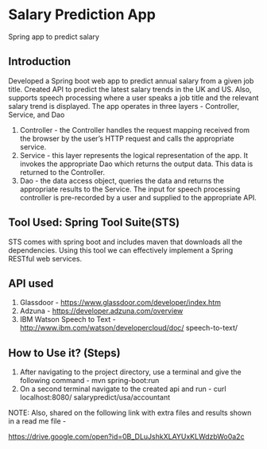 # Salary Prediction App

Spring app to predict salary

## Introduction

Developed a Spring boot web app to predict annual salary from a given job title. Created API to predict the latest salary trends in the UK and US. Also, supports speech processing where a user speaks a job title and the relevant salary trend is displayed.
The app operates in three layers - Controller, Service, and Dao
1. Controller - the Controller handles the request mapping received from the browser by the user’s HTTP request and calls the appropriate service.
2. Service - this layer represents the logical representation of the app. It invokes the appropriate Dao which returns the output data. This data is returned to the Controller.
3. Dao - the data access object, queries the data and returns the appropriate results to the Service.
The input for speech processing controller is pre-recorded by a user and supplied to the appropriate API.

## Tool Used: Spring Tool Suite(STS)

STS comes with spring boot and includes maven that downloads all the dependencies. Using this tool we can effectively implement a Spring RESTful web services.

## API used

1. Glassdoor - https://www.glassdoor.com/developer/index.htm
2. Adzuna - https://developer.adzuna.com/overview
3. IBM Watson Speech to Text - http://www.ibm.com/watson/developercloud/doc/ speech-to-text/

## How to Use it? (Steps)

1. After navigating to the project directory, use a terminal and give the following command - mvn spring-boot:run
2. On a second terminal navigate to the created api and run - curl localhost:8080/ salarypredict/usa/accountant

NOTE: Also, shared on the following link with extra files and results shown in a read me file -

https://drive.google.com/open?id=0B_DLuJshkXLAYUxKLWdzbWo0a2c
